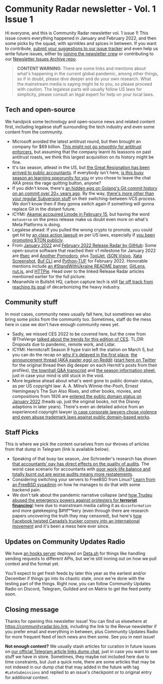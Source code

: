 # Community Radar newsletter - Vol. 1 Issue 1

Hi everyone, and this is Community Radar newsletter vol. 1 issue 1! This issue covers everything happened in January and February 2022, and then some picks by the squad,
with sprinkles and spices in between. If you want to contribute, [submit your suggestions to our issue tracker](https://gitlab.com/RecapTime/community-radar/issues/new?issuable_template=Suggest%20something%20for%20curation)
and even help us write future issues, either by [joining the newsletter crew](https://tally.so/r/n0l1yn) or contributing to our [Newsletter Issues Archive repo](https://gitlab.com/RecapTime/newsletter-archive/blob/master/CONTRIBUTING.md).

> **CONTENT WARNING**: There are some links and mentions about what's happening in the current global pandemic, among other things, so if in doubt, please dive deeper and do your own research. What the mainstream media is saying might lie to you, so please proceed with caution. The legalese parts will usually follow US laws for simplicity, please consult an legal expert for help on your local laws.

## Tech and open-source

We handpick some technology and open-source news and related content first, including legalese stuff surrounding the tech industry and even some content from the community.

* Microsoft avoided the latest antitrust round, but then brought an company for $69 billion. [This might not go smoothly for antitrust enforcers](https://www.vox.com/recode/22893117/microsoft-activision-antitrust-big-tech),
but assuming that the company learnt its leassons on past antitrust roasts, we think this largest acquisition on its history might be fine.
* It's tax season, atleast in the US, but [the Great Resignation has been arrived to public accountants](https://www.theverge.com/2022/1/31/22903016/public-accountants-big-quit-memes-reddit). If everybody isn't here,
[is this busy season an learning opporunity for you](https://www.reddit.com/r/Accounting/comments/rhs132/this_busy_season_will_be_better/) or you chose to leave the chat AKA press the rage quitting button, anyone?
* If you didn't know, there's [an hidden egg on Golang's Git commit history on an commit over 20+ years ago](https://repography.com/blog/go-first-commit). By the way, [there's more other than your regular Subversion stuff](https://research.swtch.com/govcs) on their switching-between-VCS process. We don't know then if they gonna switch again if something will gonna replace Git in the distant future.
* ICYMI: [Akamai accquired Linode in February 15](https://www.linode.com/press-release/akamai-to-acquire-linode/), but having the word `metaverse` on the press release make us doubt even more on what's Meta Platforms is doing.
* Legalese ahead: If you pulled the wrong crypto to promote, you could get hit by [an class action lawsuit](https://www.theverge.com/2022/2/18/22941470/bitconnect-ponzi-bitcoin-securities-act-sec-lawsuit-influencers-youtube-tiktok) as per US laws, especially if [you been promoting $TON publicly](https://t.me/toncoin/192).
* From [January 2022](https://github.blog/2022-02-04-release-radar-jan-2022/) and [February 2022 Release Radar by GitHub](https://github.blog/2022-03-17-release-radar-feb-2022/): Some open-source software that reached their v1 milestone for January 2022 are [tfsec](https://github.com/aquasecurity/tfsec) and [Another Pomodoro](https://github.com/Hanziness/AnotherPomodoro), plus [ToolJet](https://github.com/ToolJet/ToolJet), [jSON Visivo](https://github.com/AykutSarac/jsonvisio.com), [Xata Screenshot](https://github.com/xataio/screenshot), [Buf CLI](https://github.com/bufbuild/buf) and [Python-TUF](https://github.com/theupdateframework/python-tuf) for February 2022. Honorable mentions include [an #StandWithUkraine README banner](https://github.com/vshymanskyy/StandWithUkraine), [GitLens](https://github.com/gitkraken/vscode-gitlens), [nut.js](https://nutjs.dev/), and [HTTPie](https://twitter.com/httpie/status/1485684105085919234). Head over to the linked Release Radar articles mentioned earlier for the full picture.
* Meanwhile in Bullshit HQ, carbon capture tech is still [far off track from reaching its goal](https://www.theverge.com/2022/2/18/22940826/carbon-capture-tech-wrong-direction-power-plants-industrial-emissions) of decarbonizing the heavy industry.

## Community stuff

In most cases, community news usually fall here, but sometimes we also bring some picks from the community too. Sometimes, staff do the mess here in case we don't have enough community news yet.

* Sadly, we missed CES 2022 to be covered here, but the crew from @TheVerge [talked about the trends for this edition of CES](https://techcrunch.com/2021/12/31/lets-talk-ces-2022-trends). TL;DR: Dropouts due to pandemic, remote work, and Lidar.
* ICYMI: Hermitcraft Season 9 hype train left the station on March 5, but you can do the recap on [why it's delayed in the first place](https://cluemily.tumblr.com/post/675144810133372928/from-jevins-latest-stream-at-about-21220-he), [the announcement thread (AKA easter egg) on Reddit](https://www.reddit.com/r/HermitCraft/comments/t5h5ci/comment/hz5h4xk/?utm_source=share&utm_medium=web2x&context=3) ([start here on Twitter](https://twitter.com/docm77/status/1499051911428911107?s=20&t=27jAV9kKiwtp1g2yKVMdZA) for the original thread then dig deeper on each Hermit's posts from their profiles), [the townhall Q&A transcript](https://www.reddit.com/r/HermitCraft/comments/sweww8/hermitcraft_town_hall_stream_qa_thread/) and [the season information sheet](https://www.reddit.com/r/HermitCraft/comments/t78411/hermitcraft_season_9_information_thread/), just in case your mind is still stuck in the void.
* More legalese ahead about what's went gone to public domain status, as per US copyright law: A. A. Milne’s Winnie-the-Pooh, Ernest Hemingway’s The Sun Also Rises, and other books, movies, and compositions from 1926 are [entered the public domain status on January 2022](https://www.theverge.com/2022/1/1/22862358/winnie-the-pooh-sun-also-rises-enter-public-domain) (heads up, just the original books, not the Disney adaptions in later years). There's even an detailed advice from an experienced copyright lawyer [in case corporate lawyers chose violence and even abuse trademark laws against public domain-based works](https://web.law.duke.edu/cspd/publicdomainday/2022/bcvpd/).

## Staff Picks

This is where we pick the content ourselves from our throves of articles from that dump in Telegram (link is available below).

* Speaking of that busy tax season, Joe Schroeder's research has shown [that accountants’ pay has direct effects on the quality of audits](https://link.springer.com/article/10.1007/s11142-018-9458-y). The worst case scenario for accountants with
[poor work-life balance and totally burnt out are worse audits means more restatements](https://papers.ssrn.com/sol3/papers.cfm?abstract_id=3095057).
* Considering switching your servers to FreeBSD from Linux? [Learn from an FreeBSD sysadmin](https://it-notes.dragas.net/2022/01/24/why-were-migrating-many-of-our-servers-from-linux-to-freebsd/) on how he manages to do that with some backend pain.
* We don't talk about the pandemic narrative collapse (and [how Trudeu abused the emergency powers against protesters for **terrorist financing**](https://t.me/covidpositivenews/250)) here due to mainstream media calling it as `disinformation` and more gatekeeping $#!tf\*\*kery (even through there are research papers uncovering the truth they may censored), but here's [how Facebook twisted Canada’s trucker convoy into an international movement](https://www.theverge.com/2022/2/19/22941291/facebook-canada-trucker-convoy-gofundme-groups-viral-sharing) and it's been a mess here ever since.

## Updates on Community Updates Radio

We have [an hooks server](https://gitlab.com/RecapTime/infra/community-updates-radio-hooks-deta) deployed on [Deta.sh](https://deta.sh) for things like handling sending requests to different APIs, but we're still ironing out on how we pull context and the format yet.

You'll expect to get fresh feeds by later this year as the earliest and/or December if things go into its chaotic state, once we're done with the testing part of the things. Right now, you can follow Community Updates Radio on Discord, Telegram, Guilded and on Matrix to get the feed pretty soon.

## Closing message

Thanks for opening this newsletter issue! You can find us elsewhere at <https://communityradar.bio.link>, including the link to the Revue newsletter if you prefer email and everything in between, plus Community Updates Radio for more frequent feed of tech news ans then some. See you in next issue!

**Not enough content?** We usually stash articles for curation in future issues on [our official Telegram article links dump chat](), just in case you want to see stuff we have in store. Sometimes, they maybe not included here due to time constraints, but Just a quick note, there are some articles that may be not indexed in our dump chat that may added in the future with tag `#LateSubmissions` and replied to an issue's checkpoint or to original entry for additional context.
